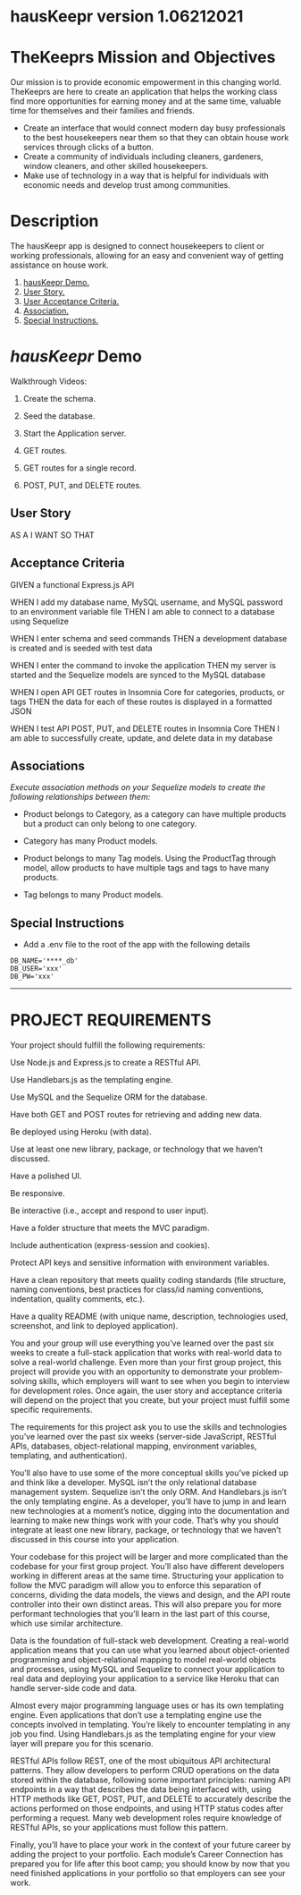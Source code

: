 # hausKeepr version 1.06212021

# TheKeeprs Mission and Objectives

Our mission is to provide economic empowerment in this changing world. TheKeeprs are here to create an application that helps the working class find more opportunities for earning money and at the same time, valuable time for themselves and their families and friends. 

- Create an interface that would connect modern day busy professionals to the best housekeepers near them so that they can obtain house work services through clicks of a button. 
- Create a community of individuals including cleaners, gardeners, window cleaners, and other skilled housekeepers.
- Make use of technology in a way that is helpful for individuals with economic needs and develop trust among communities. 

# Description

The hausKeepr app is designed to connect housekeepers to client or working professionals, allowing for an easy and convenient way of getting assistance on house work. 

1. [ hausKeepr Demo. ](#demo)
2. [ User Story. ](#story)
3. [ User Acceptance Criteria. ](#uac)
4. [ Association. ](#ass)
5. [ Special Instructions. ](#how)

<a name="demo"></a>

# *hausKeepr* Demo

Walkthrough Videos:

1. Create the schema.

2. Seed the database.

3. Start the Application server.

4. GET routes.

5. GET routes for a single record.

6. POST, PUT, and DELETE routes.

<a name="story"></a>
## User Story

AS A 
I WANT 
SO THAT 

<a name="uac"></a>
## Acceptance Criteria

GIVEN a functional Express.js API

WHEN I add my database name, MySQL username, and MySQL password to an environment variable file
THEN I am able to connect to a database using Sequelize

WHEN I enter schema and seed commands
THEN a development database is created and is seeded with test data

WHEN I enter the command to invoke the application
THEN my server is started and the Sequelize models are synced to the MySQL database

WHEN I open API GET routes in Insomnia Core for categories, products, or tags
THEN the data for each of these routes is displayed in a formatted JSON

WHEN I test API POST, PUT, and DELETE routes in Insomnia Core
THEN I am able to successfully create, update, and delete data in my database

<a name="ass"></a>
## Associations

*Execute association methods on your Sequelize models to create the following relationships between them:*

- Product belongs to Category, as a category can have multiple products but a product can only belong to one category.

- Category has many Product models.

- Product belongs to many Tag models. Using the ProductTag through model, allow products to have multiple tags and tags to have many products.

- Tag belongs to many Product models.

<a name="how"></a>
## Special Instructions

- Add a .env file to the root of the app with the following details

```text
DB_NAME='****_db'
DB_USER='xxx'
DB_PW='xxx'
```


******************************************************************
# PROJECT REQUIREMENTS

Your project should fulfill the following requirements:

Use Node.js and Express.js to create a RESTful API.

Use Handlebars.js as the templating engine.

Use MySQL and the Sequelize ORM for the database.

Have both GET and POST routes for retrieving and adding new data.

Be deployed using Heroku (with data).

Use at least one new library, package, or technology that we haven’t discussed.

Have a polished UI.

Be responsive.

Be interactive (i.e., accept and respond to user input).

Have a folder structure that meets the MVC paradigm.

Include authentication (express-session and cookies).

Protect API keys and sensitive information with environment variables.

Have a clean repository that meets quality coding standards (file structure, naming conventions, best practices for class/id naming conventions, indentation, quality comments, etc.).

Have a quality README (with unique name, description, technologies used, screenshot, and link to deployed application).

You and your group will use everything you’ve learned over the past six weeks to create a full-stack application that works with real-world data to solve a real-world challenge. Even more than your first group project, this project will provide you with an opportunity to demonstrate your problem-solving skills, which employers will want to see when you begin to interview for development roles. Once again, the user story and acceptance criteria will depend on the project that you create, but your project must fulfill some specific requirements.

The requirements for this project ask you to use the skills and technologies you’ve learned over the past six weeks (server-side JavaScript, RESTful APIs, databases, object-relational mapping, environment variables, templating, and authentication).

You’ll also have to use some of the more conceptual skills you’ve picked up and think like a developer. MySQL isn’t the only relational database management system. Sequelize isn’t the only ORM. And Handlebars.js isn’t the only templating engine. As a developer, you’ll have to jump in and learn new technologies at a moment’s notice, digging into the documentation and learning to make new things work with your code. That’s why you should integrate at least one new library, package, or technology that we haven’t discussed in this course into your application.

Your codebase for this project will be larger and more complicated than the codebase for your first group project. You’ll also have different developers working in different areas at the same time. Structuring your application to follow the MVC paradigm will allow you to enforce this separation of concerns, dividing the data models, the views and design, and the API route controller into their own distinct areas. This will also prepare you for more performant technologies that you’ll learn in the last part of this course, which use similar architecture.

Data is the foundation of full-stack web development. Creating a real-world application means that you can use what you learned about object-oriented programming and object-relational mapping to model real-world objects and processes, using MySQL and Sequelize to connect your application to real data and deploying your application to a service like Heroku that can handle server-side code and data.

Almost every major programming language uses or has its own templating engine. Even applications that don’t use a templating engine use the concepts involved in templating. You’re likely to encounter templating in any job you find. Using Handlebars.js as the templating engine for your view layer will prepare you for this scenario.

RESTful APIs follow REST, one of the most ubiquitous API architectural patterns. They allow developers to perform CRUD operations on the data stored within the database, following some important principles: naming API endpoints in a way that describes the data being interfaced with, using HTTP methods like GET, POST, PUT, and DELETE to accurately describe the actions performed on those endpoints, and using HTTP status codes after performing a request. Many web development roles require knowledge of RESTful APIs, so your applications must follow this pattern.

Finally, you’ll have to place your work in the context of your future career by adding the project to your portfolio. Each module’s Career Connection has prepared you for life after this boot camp; you should know by now that you need finished applications in your portfolio so that employers can see your work.
